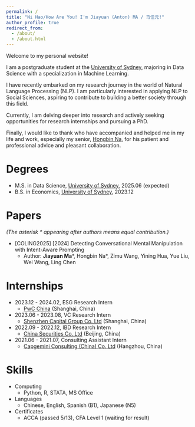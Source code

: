 ```yaml
---
permalink: /
title: "Ni Hao/How Are You! I'm Jiayuan (Anton) MA / 马佳元!"
author_profile: true
redirect_from: 
  - /about/
  - /about.html
---
```

Welcome to my personal website!

I am a postgraduate student at the [University of Sydney](https://www.sydney.edu.au/), 
majoring in Data Science with a specialization in Machine Learning.

I have recently embarked on my research journey 
in the world of Natural Language Processing (NLP).
I am particularly interested in applying NLP to Social Sciences, 
aspiring to contribute to building a better society through this field.

Currently, I am delving deeper into research 
and actively seeking opportunities for research internships and pursuing a PhD.

Finally, I would like to thank 
who have accompanied and helped me in my life and work, 
especially my senior, [Hongbin Na](https://hongbin-ze.github.io/), 
for his patient and professional advice and pleasant collaboration.

# Degrees
* M.S. in Data Science, [University of Sydney](https://www.sydney.edu.au/), 2025.06 (expected)
* B.S. in Economics, [University of Sydney](https://www.sydney.edu.au/), 2023.12

# Papers
*(The  asterisk \* appearing after authors means equal contribution.)*
* [COLING2025] [2024] Detecting Conversational Mental Manipulation with Intent-Aware Prompting
  * Author: **Jiayuan Ma**\*, Hongbin Na\*, Zimu Wang, Yining Hua, Yue Liu, Wei Wang, Ling Chen

# Internships
* 2023.12 - 2024.02, ESG Research Intern
  * [PwC China](https://www.pwccn.com/en.html) (Shanghai, China)
* 2023.06 - 2023.08, VC Research Intern
  * [Shenzhen Capital Group Co. Ltd](https://www.szvc.com.cn/en) (Shanghai, China)
* 2022.09 - 2022.12, IBD Research Intern
  * [China Securities Co. Ltd](https://www.group.citic/en/) (Beijing, China)
* 2021.06 - 2021.07, Consulting Assistant Intern
  * [Capgemini Consulting (China) Co. Ltd](https://www.capgemini.com/cn-zh) (Hangzhou, China)

# Skills
* Computing
  * Python, R, STATA, MS Office
* Languages
  * Chinese, English, Spanish (B1), Japanese (N5)
* Certificates
  * ACCA (passed 5/13), CFA Level 1 (waiting for result)